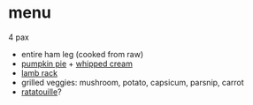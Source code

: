# menu

4 pax

* entire ham leg (cooked from raw)
* [pumpkin pie](../recipes/confectionery/pumpkin-pie.md) + [whipped cream](../recipes/confectionery/chantilly-cream.md)
* [lamb rack](../recipes/roast-lamb.md)
* grilled veggies: mushroom, potato, capsicum, parsnip, carrot
* [ratatouille](../in-progress/ratatouille-movie-version.md)?
